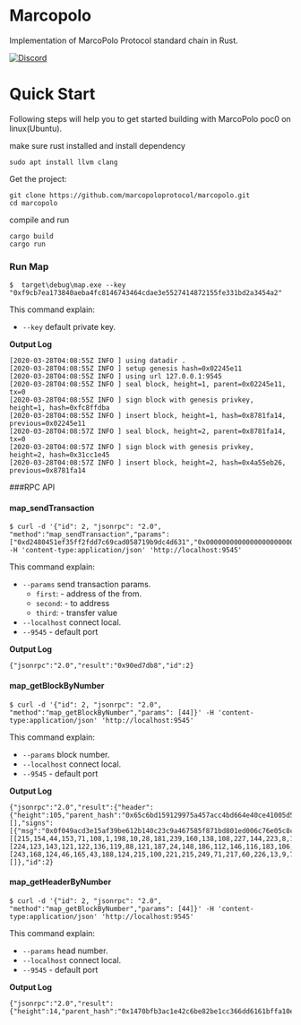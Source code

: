 # Marcopolo

Implementation of MarcoPolo Protocol standard chain in Rust.

[![Discord](https://img.shields.io/badge/discord-join%20chat-blue.svg)](https://discord.gg/476SBFC)

# Quick Start

Following steps will help you to get started building with MarcoPolo poc0 on linux(Ubuntu).

make sure rust installed and install dependency 

```shell
sudo apt install llvm clang
```
Get the project:
```shell
git clone https://github.com/marcopoloprotocol/marcopolo.git
cd marcopolo
```
compile and run 
```shell
cargo build
cargo run
```

### Run Map
```shell script
$  target\debug\map.exe --key "0xf9cb7ea173840aeba4fc8146743464cdae3e5527414872155fe331bd2a3454a2"
```

This command explain:
 * `--key` default private key.
  
**Output Log**
```shell
[2020-03-28T04:08:55Z INFO ] using datadir .
[2020-03-28T04:08:55Z INFO ] setup genesis hash=0x02245e11
[2020-03-28T04:08:55Z INFO ] using url 127.0.0.1:9545
[2020-03-28T04:08:55Z INFO ] seal block, height=1, parent=0x02245e11, tx=0
[2020-03-28T04:08:55Z INFO ] sign block with genesis privkey, height=1, hash=0xfc8ffdba
[2020-03-28T04:08:55Z INFO ] insert block, height=1, hash=0x8781fa14, previous=0x02245e11
[2020-03-28T04:08:57Z INFO ] seal block, height=2, parent=0x8781fa14, tx=0
[2020-03-28T04:08:57Z INFO ] sign block with genesis privkey, height=2, hash=0x31cc1e45
[2020-03-28T04:08:57Z INFO ] insert block, height=2, hash=0x4a55eb26, previous=0x8781fa14
```

###RPC API

#### map_sendTransaction

```
$ curl -d '{"id": 2, "jsonrpc": "2.0", "method":"map_sendTransaction","params": ["0xd2480451ef35ff2fdd7c69cad058719b9dc4d631","0x0000000000000000000000000000000000000011",1000000000]}' -H 'content-type:application/json' 'http://localhost:9545'
```

This command explain:
 * `--params` send transaction params.
     - `first`:  - address of the from.
     - `second`: - to  address
     - `third`: - transfer value
 * `--localhost` connect local.
 * `--9545`     - default port
  
**Output Log**
```shell
{"jsonrpc":"2.0","result":"0x90ed7db8","id":2}
```

#### map_getBlockByNumber

```
$ curl -d '{"id": 2, "jsonrpc": "2.0", "method":"map_getBlockByNumber","params": [44]}' -H 'content-type:application/json' 'http://localhost:9545'

```

This command explain:
 * `--params` block number.
 * `--localhost` connect local.
 * `--9545`     - default port

**Output Log**
```shell
{"jsonrpc":"2.0","result":{"header":{"height":105,"parent_hash":"0x65c6bd159129975a457acc4bd664e40ce41005d54ac5d05cbf7c72d0acba9e9d","sign_root":"0x6307f8519e94bd870ae73bf525f508af548c935320eaa1528d61eade3fedfde2","state_root":"0x4b45d631fcac62cb5639e7cbdf0ed97a290c2aa1cbd8fbe377681235cb778d33","time":1585368746,"tx_root":"0xbbc2bf205e8735c3471e288c7e209e47fee56bb785de1c9244b23cba2edd325b"},"proofs":[],"signs":[{"msg":"0x0f049acd3e15af39be612b140c23c9a467585f871bd801ed006c76e05c8cf3c2","signs":[[215,154,44,153,71,108,1,198,10,28,181,239,160,138,108,227,144,223,8,183,97,151,106,79,255,178,166,24,63,46,114,76],[224,123,143,121,122,136,119,88,121,187,24,148,186,112,146,116,183,106,12,28,91,164,154,138,112,17,106,233,134,254,99,5],[243,168,124,46,165,43,188,124,215,100,221,215,249,71,217,60,226,13,9,72,114,24,80,73,118,31,251,38,82,192,147,7]]}],"txs":[]},"id":2}
```

#### map_getHeaderByNumber

```
$ curl -d '{"id": 2, "jsonrpc": "2.0", "method":"map_getBlockByNumber","params": [44]}' -H 'content-type:application/json' 'http://localhost:9545'

```

This command explain:
 * `--params` head number.
 * `--localhost` connect local.
 * `--9545`     - default port

**Output Log**
```shell
{"jsonrpc":"2.0","result":{"height":14,"parent_hash":"0x1470bfb3ac1e42c6be82be1cc366dd6161bffa10ec32fd0709eb0a8b27a9b2c7","sign_root":"0x7a4d940f41fd53c2a6f49d76d73bb3e95c81f71a4e883b9b2062cdc339e952b1","state_root":"0x4b45d631fcac62cb5639e7cbdf0ed97a290c2aa1cbd8fbe377681235cb778d33","time":1585368561,"tx_root":"0xc567b28462d6b766e2c76761d43a1d734f3c6196d48897770b1647caeff190f3"},"id":2}
```